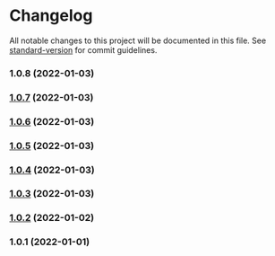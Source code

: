 # Changelog

All notable changes to this project will be documented in this file. See [standard-version](https://github.com/conventional-changelog/standard-version) for commit guidelines.

### 1.0.8 (2022-01-03)

### [1.0.7](https://github.com/vincentmuriuki/mpesaPhoneValidator/compare/1.0.6...1.0.7) (2022-01-03)

### [1.0.6](https://github.com/vincentmuriuki/mpesaPhoneValidator/compare/1.0.5...1.0.6) (2022-01-03)

### [1.0.5](https://github.com/vincentmuriuki/mpesaPhoneValidator/compare/1.0.4...1.0.5) (2022-01-03)

### [1.0.4](https://github.com/vincentmuriuki/mpesaPhoneValidator/compare/1.0.3...1.0.4) (2022-01-03)

### [1.0.3](https://github.com/vincentmuriuki/mpesaPhoneValidator/compare/1.0.2...1.0.3) (2022-01-03)

### [1.0.2](https://github.com/vincentmuriuki/mpesaPhoneValidator/compare/1.0.1...1.0.2) (2022-01-02)

### 1.0.1 (2022-01-01)
